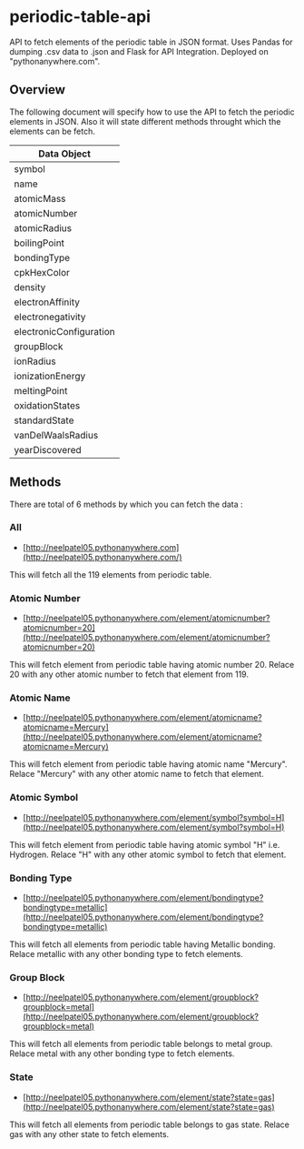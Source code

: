 # periodic-table-api
API to fetch elements of the periodic table in JSON format. Uses Pandas for dumping .csv data to .json and Flask for API Integration. Deployed on "pythonanywhere.com".

## Overview
The following document will specify how to use the API to fetch the periodic elements in JSON. Also it will state different methods throught which the elements can be fetch.

|     **Data Object**    |
|------------------------|
| symbol                 |
| name                   |
| atomicMass             |
| atomicNumber           |
| atomicRadius           |
| boilingPoint           |
| bondingType            |
| cpkHexColor            |
| density                |
| electronAffinity       |
| electronegativity      |
| electronicConfiguration|
| groupBlock             |
| ionRadius              |
| ionizationEnergy       |
| meltingPoint           |
| oxidationStates        |
| standardState          |
| vanDelWaalsRadius      |
| yearDiscovered         |


## Methods
There are total of 6 methods by which you can fetch the data : 

### All

- [http://neelpatel05.pythonanywhere.com](http://neelpatel05.pythonanywhere.com/)

This will fetch all the 119 elements from periodic table.

### Atomic Number


- [http://neelpatel05.pythonanywhere.com/element/atomicnumber?atomicnumber=20](http://neelpatel05.pythonanywhere.com/element/atomicnumber?atomicnumber=20)

This will fetch element from periodic table having atomic number 20. Relace 20 with any other atomic number to fetch that element from 119.

### Atomic Name


- [http://neelpatel05.pythonanywhere.com/element/atomicname?atomicname=Mercury](http://neelpatel05.pythonanywhere.com/element/atomicname?atomicname=Mercury)

This will fetch element from periodic table having atomic name "Mercury". Relace "Mercury" with any other atomic name to fetch that element.

### Atomic Symbol


- [http://neelpatel05.pythonanywhere.com/element/symbol?symbol=H](http://neelpatel05.pythonanywhere.com/element/symbol?symbol=H)

This will fetch element from periodic table having atomic symbol "H" i.e. Hydrogen. Relace "H" with any other atomic symbol to fetch that element.

### Bonding Type


- [http://neelpatel05.pythonanywhere.com/element/bondingtype?bondingtype=metallic](http://neelpatel05.pythonanywhere.com/element/bondingtype?bondingtype=metallic)

This will fetch all elements from periodic table having  Metallic bonding. Relace metallic with any other bonding type to fetch elements.

### Group Block


- [http://neelpatel05.pythonanywhere.com/element/groupblock?groupblock=metal](http://neelpatel05.pythonanywhere.com/element/groupblock?groupblock=metal)

This will fetch all elements from periodic table belongs to metal group. Relace metal with any other bonding type to fetch elements.

### State


- [http://neelpatel05.pythonanywhere.com/element/state?state=gas](http://neelpatel05.pythonanywhere.com/element/state?state=gas)

This will fetch all elements from periodic table belongs to gas state. Relace gas with any other state to fetch elements.


